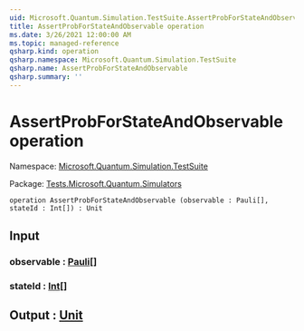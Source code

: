 ```yaml
---
uid: Microsoft.Quantum.Simulation.TestSuite.AssertProbForStateAndObservable
title: AssertProbForStateAndObservable operation
ms.date: 3/26/2021 12:00:00 AM
ms.topic: managed-reference
qsharp.kind: operation
qsharp.namespace: Microsoft.Quantum.Simulation.TestSuite
qsharp.name: AssertProbForStateAndObservable
qsharp.summary: ''
---
```


# AssertProbForStateAndObservable operation

Namespace: [Microsoft.Quantum.Simulation.TestSuite](xref:Microsoft.Quantum.Simulation.TestSuite)

Package: [Tests.Microsoft.Quantum.Simulators](https://nuget.org/packages/Tests.Microsoft.Quantum.Simulators)




```qsharp
operation AssertProbForStateAndObservable (observable : Pauli[], stateId : Int[]) : Unit
```


## Input

### observable : [Pauli](xref:microsoft.quantum.lang-ref.pauli)[]




### stateId : [Int](xref:microsoft.quantum.lang-ref.int)[]





## Output : [Unit](xref:microsoft.quantum.lang-ref.unit)

